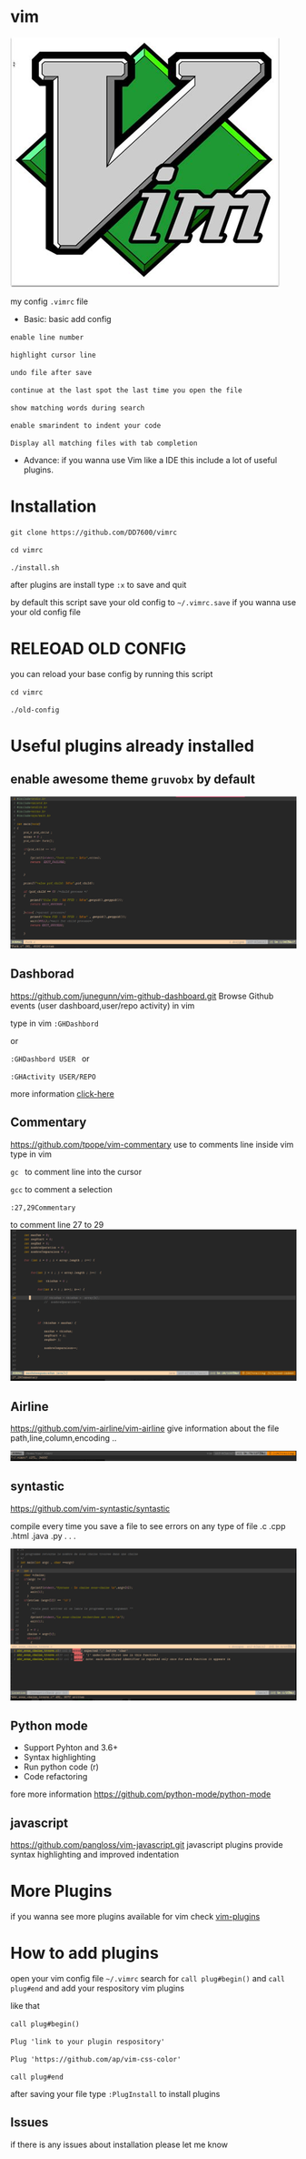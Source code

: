 # vim 
![vim-logo](vim-logo.jpeg)

my config ``.vimrc`` file 

- Basic: basic add config

``enable line number``

`` highlight cursor line ``
 
``undo file after save``

``continue at the last spot the last time you open the file``

``show matching words during search``

``enable smarindent to indent your code``

``Display all matching files with tab completion `` 

- Advance: if you wanna use Vim like a IDE this include a lot of useful plugins.


# Installation

``git clone https://github.com/DD7600/vimrc ``

``cd vimrc``

``./install.sh``

after plugins are install type ``:x`` to save and quit
 
by default this script save your old config to ``~/.vimrc.save`` if you wanna use your old config file

# RELEOAD OLD CONFIG
you can reload your base config by running this script

``cd vimrc``

``./old-config``


# Useful plugins already installed

## enable awesome theme ``gruvobx`` by default

![gruvbox](images/gruvbox.png)

## Dashborad

https://github.com/junegunn/vim-github-dashboard.git
Browse Github events (user dashboard,user/repo activity) in vim


type in vim
``:GHDashbord ``

or

``:GHDashbord USER ``
or 

``:GHActivity USER/REPO``

more information [click-here](https://github.com/junegunn/vim-github-dashboard.git)

## Commentary

https://github.com/tpope/vim-commentary
use to comments line inside vim
type in vim

``gc `` to comment line into the cursor

``gcc`` to comment a selection

``:27,29Commentary``

to comment line 27 to 29
![Commentary](images/Comment.png)

## Airline
https://github.com/vim-airline/vim-airline give information about the file path,line,column,encoding ..

![airline](images/airline.png)

## syntastic
https://github.com/vim-syntastic/syntastic

compile every time you save a file to see  errors on any type of file .c .cpp .html .java .py . . .

![syntastic](images/syntastic.png)

## Python mode
- Support Pyhton and 3.6+
- Syntax highlighting
- Run python code (<leader>r)
- Code refactoring

fore more information https://github.com/python-mode/python-mode

## javascript

https://github.com/pangloss/vim-javascript.git javascript plugins provide syntax highlighting and improved indentation

# More Plugins
if you wanna see more plugins available for vim
check [vim-plugins](https://github.com/gerardbm/vimrc)

# How to add plugins
open your vim config file ``~/.vimrc`` search for 
``call plug#begin()`` and ``call plug#end`` and add your respository vim plugins

like that
 
``call plug#begin()``

``Plug 'link to your plugin respository'``

``Plug 'https://github.com/ap/vim-css-color'``

``call plug#end``

after saving your file  type ``:PlugInstall`` to install plugins
## Issues
if there is any issues about installation please let me know